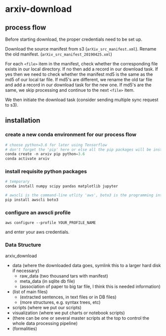 # arxiv-download

## process flow

Before starting download, the proper credentials need to be set up.

Download the source manifest from s3 (`arXiv_src_manifest.xml`). Rename the old manifest. (`arXiv_src_manifest_20190425.xml`)

For each `<file>` item in the manifest, check whether the corresponding file exists in our local directory. If no then add a record in our download task. If yes then we need to check whether the manifest md5 is the same as the md5 of our local tar file. If md5's are different, we rename the old tar file and add a record in our download task for the new one. If md5's are the same, we skip processing and continue to the next `<file>` item.

We then initiate the download task (consider sending multiple sync request to s3).

## installation

### create a new conda environment for our process flow
```python
# choose python=3.6 for later using Tensorflow
# don't forget the 'pip' here or else all the pip packages will be installed to the base environment
conda create -n arxiv pip python=3.6
conda activate arxiv
```
### install requisite python packages
```python
# temporary
conda install numpy scipy pandas matplotlib jupyter

# awscli is the command-line utlity 'aws', boto3 is the programming interface
pip install awscli boto3
```

### configure an awscli profile
```
aws configure --profile YOUR_PROFILE_NAME
```
and enter your aws credentials.

### Data Structure
 arxiv_download
  - data (where the downloaded data goes, symlink this to a larger hard disk if necessary)
     - raw_data (two thousand tars with manifest)
     - meta_data (in sqlite db file)
     - (association of paper to big tar file, I think this is needed information)
 - (list of main files)
     - (extracted sentences, in text files or in DB files)
     - (more structures, e.g. syntax trees, etc)
  - scripts (where we put our scripts)
  - visualization (where we put charts or notebook scripts)
  - (there can be one or several master scripts at the top to control
 the whole data processing pipeline)
  - (formalities)
